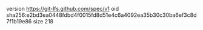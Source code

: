 version https://git-lfs.github.com/spec/v1
oid sha256:e2bd3ea0448fdbd4f0015fd8d51e4c6a4092ea35b30c30ba6ef3c8d7f1b19e86
size 218

